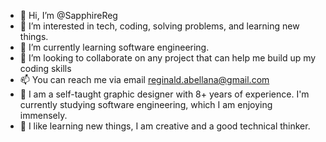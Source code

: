 - 👋 Hi, I’m @SapphireReg
- 👀 I’m interested in tech, coding, solving problems, and learning new things.
- 🌱 I’m currently learning software engineering.
- 💞️ I’m looking to collaborate on any project that can help me build up my coding skills
- 📫 You can reach me via email reginald.abellana@gmail.com
- 📢 I am a self-taught graphic designer with 8+ years of experience. I'm currently studying software engineering, which I am enjoying immensely.  
- 📢 I like learning new things, I am creative and a good technical thinker. 


<!---
SapphireReg/SapphireReg is a ✨ special ✨ repository because its `README.md` (this file) appears on your GitHub profile.
You can click the Preview link to take a look at your changes.
--->
